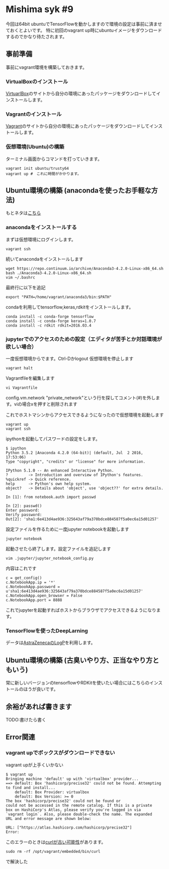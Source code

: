 # Mishima syk #9

今回は64bit ubuntuでTensorFlowを動かしますので環境の設定は事前に済ませておくとよいです。
特に初回のvagrant up時にubuntuイメージをダウンロードするのでかなり待たされます。

## 事前準備

事前にvagrant環境を構築しておきます。

### VirtualBoxのインストール

[VirtuarlBox](https://www.virtualbox.org/)のサイトから自分の環境にあったパッケージをダウンロードしてインストールします。

### Vagrantのインストール

[Vagrant](https://www.vagrantup.com/)のサイトから自分の環境にあったパッケージをダウンロードしてインストールします。

### 仮想環境(Ubuntu)の構築

ターミナル画面からコマンドを打っていきます。    

    vagrant init ubuntu/trusty64
    vagrant up #　これに時間がかかります。

## Ubuntu環境の構築 (anacondaを使ったお手軽な方法)

もとネタは[こちら](https://iwatobipen.wordpress.com/2016/11/13/%E3%82%B1%E3%83%A2%E3%82%A4%E3%83%B3%E3%83%95%E3%82%A9%E3%81%AB%E4%BD%BF%E3%81%88%E3%81%9D%E3%81%86%E3%81%AA%E3%83%91%E3%83%83%E3%82%B1%E3%83%BC%E3%82%B8%E3%82%92%E3%81%BE%E3%82%8B%E3%81%A3%E3%81%A8/)

### anacondaをインストールする

まずは仮想環境にログインします。

    vagrant ssh

続いてanacondaをインストールします

    wget https://repo.continuum.io/archive/Anaconda3-4.2.0-Linux-x86_64.sh
    bash ./Anaconda3-4.2.0-Linux-x86_64.sh
    vim ~/.bashrc

最終行に以下を追記

    export "PATH=/home/vagrant/anaconda3/bin:$PATH"

condaを利用してtensorflow,keras,rdkitをインストールします。

    conda install -c conda-forge tensorflow
    conda install -c conda-forge keras=1.0.7
    conda install -c rdkit rdkit=2016.03.4

### jupyterでのアクセスのための設定（エディタが苦手とか対話環境が欲しい場合）

一度仮想環境からでます。Ctrl-Dかlogout
仮想環境を停止します

    vagrant halt

Vagrantfileを編集します

    vi Vagrantfile

config.vm.network "private_network"という行を探してコメント(#)を外します。viの場合xを押すと削除されます

これでホストマシンからアクセスできるようになったので仮想環境を起動します

    vagrant up
    vagrant ssh


ipythonを起動してパスワードの設定をします。

    $ ipython
    Python 3.5.2 |Anaconda 4.2.0 (64-bit)| (default, Jul  2 2016, 17:53:06) 
    Type "copyright", "credits" or "license" for more information.
    
    IPython 5.1.0 -- An enhanced Interactive Python.
    ?         -> Introduction and overview of IPython's features.
    %quickref -> Quick reference.
    help      -> Python's own help system.
    object?   -> Details about 'object', use 'object??' for extra details.
    
    In [1]: from notebook.auth import passwd
    
    In [2]: passwd()
    Enter password: 
    Verify password: 
    Out[2]: 'sha1:6e413d4ae936:325643af79a370bdce884587f5a0ec6a15d01257'

設定ファイルを作るために一度jupyter notebookを起動します

    jupyter notebook

起動させたら終了します。設定ファイルを追記します

    vim .jupyter/jupyter_notebook_config.py

内容はこれです

    c = get_config()
    c.NotebookApp.ip = '*'
    c.NotebookApp.password = u'sha1:6e413d4ae936:325643af79a370bdce884587f5a0ec6a15d01257'
    c.NotebookApp.open_browser = False
    c.NotebookApp.port = 8888

これでjupyterを起動すればホストからブラウザでアクセスできるようになります。

### TensorFlowを使ったDeepLarning

データは[AstraZenecaのLogP](https://www.ebi.ac.uk/chembl/assay/inspect/CHEMBL3301363)を利用します。

## Ubuntu環境の構築 (古臭いやり方、正当なやり方ともいう)

常に新しいバージョンのtensorflowやRDKitを使いたい場合にはこちらのインストールのほうが良いです。

## 余裕があれば書きます

TODO:書けたら書く

## Error関連

### vagrant upでボックスがダウンロードできない

vagrant upが上手くいかない

    $ vagrant up
    Bringing machine 'default' up with 'virtualbox' provider...
    ==> default: Box 'hashicorp/precise32' could not be found. Attempting to find and install...
        default: Box Provider: virtualbox
        default: Box Version: >= 0
    The box 'hashicorp/precise32' could not be found or
    could not be accessed in the remote catalog. If this is a private
    box on HashiCorp's Atlas, please verify you're logged in via
    `vagrant login`. Also, please double-check the name. The expanded
    URL and error message are shown below:
    
    URL: ["https://atlas.hashicorp.com/hashicorp/precise32"]
    Error: 

このエラーのときは[curlが古い可能性](http://stackoverflow.com/questions/23874260/error-when-trying-vagrant-up#)があります。

    sudo rm -rf /opt/vagrant/embedded/bin/curl

で解決した